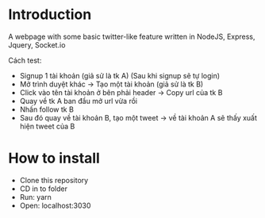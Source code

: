 # Introduction

A webpage with some basic twitter-like feature written in NodeJS, Express, Jquery, Socket.io

Cách test:

- Signup 1 tài khoản (giả sử là tk A) (Sau khi signup sẽ tự login)
- Mở trình duyệt khác -> Tạo một tài khoản (giả sử là tk B)
- Click vào tên tài khoản ở bên phải header -> Copy url của tk B
- Quay về tk A ban đầu mở url vừa rồi
- Nhấn follow tk B
- Sau đó quay về tài khoản B, tạo một tweet -> về tài khoản A sẽ thấy xuất hiện tweet của B

# How to install

- Clone this repository
- CD in to folder
- Run: yarn
- Open: localhost:3030
